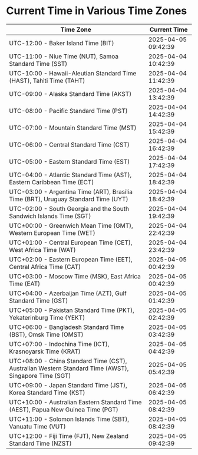 # Current Time in Various Time Zones

| Time Zone | Current Time |
|-----------|--------------|
| UTC-12:00 - Baker Island Time (BIT) | 2025-04-05 09:42:39 |
| UTC-11:00 - Niue Time (NUT), Samoa Standard Time (SST) | 2025-04-04 10:42:39 |
| UTC-10:00 - Hawaii-Aleutian Standard Time (HAST), Tahiti Time (TAHT) | 2025-04-04 11:42:39 |
| UTC-09:00 - Alaska Standard Time (AKST) | 2025-04-04 13:42:39 |
| UTC-08:00 - Pacific Standard Time (PST) | 2025-04-04 14:42:39 |
| UTC-07:00 - Mountain Standard Time (MST) | 2025-04-04 15:42:39 |
| UTC-06:00 - Central Standard Time (CST) | 2025-04-04 16:42:39 |
| UTC-05:00 - Eastern Standard Time (EST) | 2025-04-04 17:42:39 |
| UTC-04:00 - Atlantic Standard Time (AST), Eastern Caribbean Time (ECT) | 2025-04-04 18:42:39 |
| UTC-03:00 - Argentina Time (ART), Brasília Time (BRT), Uruguay Standard Time (UYT) | 2025-04-04 18:42:39 |
| UTC-02:00 - South Georgia and the South Sandwich Islands Time (SGT) | 2025-04-04 19:42:39 |
| UTC±00:00 - Greenwich Mean Time (GMT), Western European Time (WET) | 2025-04-04 22:42:39 |
| UTC+01:00 - Central European Time (CET), West Africa Time (WAT) | 2025-04-04 23:42:39 |
| UTC+02:00 - Eastern European Time (EET), Central Africa Time (CAT) | 2025-04-05 00:42:39 |
| UTC+03:00 - Moscow Time (MSK), East Africa Time (EAT) | 2025-04-05 00:42:39 |
| UTC+04:00 - Azerbaijan Time (AZT), Gulf Standard Time (GST) | 2025-04-05 01:42:39 |
| UTC+05:00 - Pakistan Standard Time (PKT), Yekaterinburg Time (YEKT) | 2025-04-05 02:42:39 |
| UTC+06:00 - Bangladesh Standard Time (BST), Omsk Time (OMST) | 2025-04-05 03:42:39 |
| UTC+07:00 - Indochina Time (ICT), Krasnoyarsk Time (KRAT) | 2025-04-05 04:42:39 |
| UTC+08:00 - China Standard Time (CST), Australian Western Standard Time (AWST), Singapore Time (SGT) | 2025-04-05 05:42:39 |
| UTC+09:00 - Japan Standard Time (JST), Korea Standard Time (KST) | 2025-04-05 06:42:39 |
| UTC+10:00 - Australian Eastern Standard Time (AEST), Papua New Guinea Time (PGT) | 2025-04-05 08:42:39 |
| UTC+11:00 - Solomon Islands Time (SBT), Vanuatu Time (VUT) | 2025-04-05 08:42:39 |
| UTC+12:00 - Fiji Time (FJT), New Zealand Standard Time (NZST) | 2025-04-05 09:42:39 |
